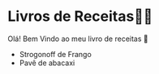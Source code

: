 # Livros de Receitas:man_cook:

Olá! Bem Vindo ao meu livro de receitas :wave:

- Strogonoff de Frango
- Pavê de abacaxi
